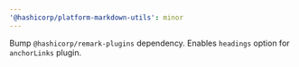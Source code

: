 ```yaml
---
'@hashicorp/platform-markdown-utils': minor
---
```


Bump `@hashicorp/remark-plugins` dependency. Enables `headings` option for `anchorLinks` plugin.
